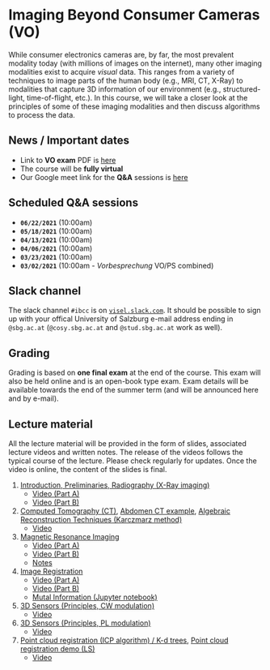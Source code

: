 # Imaging Beyond Consumer Cameras (VO)

While consumer electronics cameras are, by far, the most prevalent modality
today (with millions of images on the internet), many other imaging modalities
exist to acquire *visual* data. This ranges from a variety of techniques to
image parts of the human body (e.g., MRI, CT, X-Ray) to modalities that
capture 3D information of our environment (e.g., structured-light, time-of-flight,
etc.). In this course, we will take a closer look at the principles of some of
these imaging modalities and then discuss algorithms to process the data.

## News / Important dates

- Link to **VO exam** PDF is [here](https://drive.google.com/file/d/1mTUY00lCRdYq0Rg1gLOPKT3zFtv0edv2/view?usp=sharing)
- The course will be **fully virtual**
- Our Google meet link for the **Q&A** sessions is [here](https://meet.google.com/zka-jpyj-hmg)

## Scheduled Q&A sessions

- **`06/22/2021`** (10:00am)
- **`05/18/2021`** (10:00am)
- **`04/13/2021`** (10:00am)
- **`04/06/2021`** (10:00am)
- **`03/23/2021`** (10:00am)
- **`03/02/2021`** (10:00am - *Vorbesprechung* VO/PS combined)

## Slack channel

The slack channel `#ibcc` is on [`visel.slack.com`](https://visel.slack.com). It should be possible to sign up with your offical University of Salzburg e-mail address ending in `@sbg.ac.at` (`@cosy.sbg.ac.at` and `@stud.sbg.ac.at` work as well).

## Grading

Grading is based on **one final exam** at the end of the course. This exam will also be held online and is an open-book type exam. Exam details will be available towards the end of the summer term (and will be announced here and by e-mail).

## Lecture material

All the lecture material will be provided in the form of slides, associated lecture videos and
written notes. The release of the videos follows the typical course of the lecture. Please check
regularly for updates. Once the video is online, the content of the slides is final.

1. [Introduction, Preliminaries, Radiography (X-Ray imaging)](slides_00.pdf)
   - [Video (Part A)](https://drive.google.com/file/d/1tbshutYN82MGSRGIc_oTfQmTEhdRzvMY/view?usp=sharing)
   - [Video (Part B)](https://drive.google.com/file/d/1EaqUbw3yzgWDx6td6spF_Yy345AhPrmE/view?usp=sharing)
2. [Computed Tomography (CT)](slides_01.pdf), [Abdomen CT example](https://drive.google.com/file/d/1rcwC8tboTBbrA6eKxqQ-XtStcIg16ceZ/view?usp=sharing), [Algebraic Reconstruction Techniques (Karczmarz method)](AlgebraicReconstruction.pdf)
   - [Video](https://drive.google.com/file/d/1lJfCLhR3HesKAO21lH4pwan3ATiVRmTb/view?usp=sharing)
3. [Magnetic Resonance Imaging](slides_02.pdf)
   - [Video (Part A)](https://drive.google.com/open?id=17Jh6LC0JjfTmQUNO_N3zQa50h8QqjiSM)
   - [Video (Part B)](https://drive.google.com/open?id=1nEFHnnrK6r4HpAs4QfW_WCq4QqkJ5jwV)
   - [Notes](https://drive.google.com/file/d/1_W4APX5DKWPVopO2CO2LO1guFF3BdYhr/view?usp=sharing)
4. [Image Registration](slides_03.pdf) 
   - [Video (Part A)](https://drive.google.com/open?id=1FHrAUVwD-PWkhh89gHg3QoVwQAw_IidS)
   - [Video (Part B)](https://drive.google.com/open?id=1yWjXx46InZYM5KoyNl7PSlVHGIfuguRc)
   - [Mutal Information (Jupyter notebook)](MutalInformation.ipynb)
5. [3D Sensors (Principles, CW modulation)](slides_04.pdf)
   - [Video](https://drive.google.com/file/d/1gshU2YeWzxwSN99li1L35YCcJx1Zd9uj/view?usp=sharing)
6. [3D Sensors (Principles, PL modulation)](slides_05.pdf)
   - [Video](https://drive.google.com/file/d/1ecd78utQQA8FDcEfwEGuRmPW5_-bvVIa/view?usp=sharing)
7. [Point cloud registration (ICP algorithm) / K-d trees](slides_07.pdf), [Point cloud registration demo (LS)](PointCloudRegistration-LeastSquares.ipynb)
   - [Video](https://drive.google.com/file/d/1QhtG8EVd4pEuE5sbRdFLOKLP0YYV78bs/view?usp=sharing)
